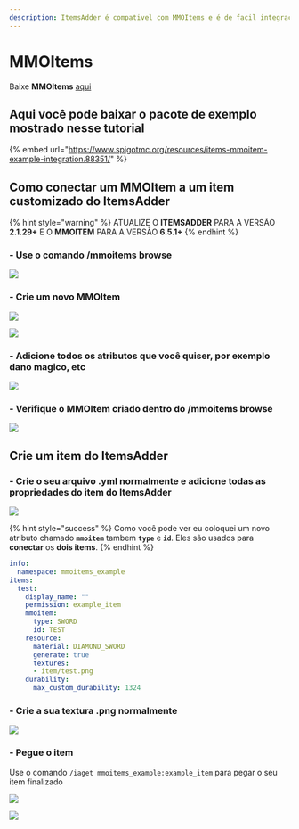 ```yaml
---
description: ItemsAdder é compativel com MMOItems e é de facil integração.
---
```


# MMOItems

Baixe **MMOItems** [aqui](https://www.spigotmc.org/resources/mmoitems-premium.39267/)

## Aqui você pode baixar o pacote de exemplo mostrado nesse tutorial

{% embed url="https://www.spigotmc.org/resources/items-mmoitem-example-integration.88351/" %}

## Como conectar um MMOItem a um item customizado do ItemsAdder

{% hint style="warning" %}
ATUALIZE O **ITEMSADDER** PARA A VERSÃO **2.1.29+** E O **MMOITEM** PARA A VERSÃO **6.5.1+**
{% endhint %}

### - Use o comando /mmoitems browse

![](../../.gitbook/assets/immagine%20%2829%29.png)

### - Crie um novo MMOItem

![](../../.gitbook/assets/immagine%20%2835%29.png)

![](../../.gitbook/assets/immagine%20%2836%29.png)

### - Adicione todos os atributos que você quiser, por exemplo dano magico, etc

![](../../.gitbook/assets/immagine%20%2828%29.png)

### - Verifique o MMOItem criado dentro do /mmoitems browse

![](../../.gitbook/assets/immagine%20%2838%29.png)

## Crie um item do ItemsAdder

### - Crie o seu arquivo .yml normalmente e adicione todas as propriedades do item do ItemsAdder

![](../../.gitbook/assets/immagine%20%2830%29.png)

{% hint style="success" %}
Como você pode ver eu coloquei um novo atributo chamado **`mmoitem`** tambem **`type`** e **`id`**.
Eles são usados para **conectar** os **dois items**.
{% endhint %}

```yaml
info:
  namespace: mmoitems_example
items:
  test:
    display_name: ""
    permission: example_item
    mmoitem:
      type: SWORD
      id: TEST
    resource:
      material: DIAMOND_SWORD
      generate: true
      textures:
      - item/test.png
    durability:
      max_custom_durability: 1324
```

### - Crie a sua textura .png normalmente

![](../../.gitbook/assets/immagine%20%2832%29.png)

### - Pegue o item

Use o comando `/iaget mmoitems_example:example_item` para pegar o seu item finalizado

![](../../.gitbook/assets/immagine%20%2833%29.png)

![](../../.gitbook/assets/immagine%20%2837%29.png)

